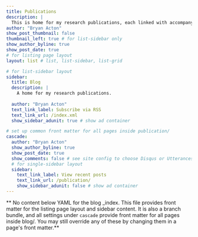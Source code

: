 ```yaml
---
title: Publications
description: |
  This is home for my research publications, each linked with accompanying preprints, posters, and/or news pieces.
author: "Bryan Acton"
show_post_thumbnail: false
thumbnail_left: true # for list-sidebar only
show_author_byline: true
show_post_date: true
# for listing page layout
layout: list # list, list-sidebar, list-grid

# for list-sidebar layout
sidebar: 
  title: Blog
  description: |
    A home for my research publications.
    
  author: "Bryan Acton"
  text_link_label: Subscribe via RSS
  text_link_url: /index.xml
  show_sidebar_adunit: true # show ad container

# set up common front matter for all pages inside publication/
cascade:
  author: "Bryan Acton"
  show_author_byline: true
  show_post_date: true
  show_comments: false # see site config to choose Disqus or Utterances
  # for single-sidebar layout
  sidebar:
    text_link_label: View recent posts
    text_link_url: /publication/
    show_sidebar_adunit: false # show ad container
---
```


** No content below YAML for the blog _index. This file provides front matter for the listing page layout and sidebar content. It is also a branch bundle, and all settings under `cascade` provide front matter for all pages inside blog/. You may still override any of these by changing them in a page's front matter.**
